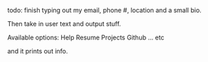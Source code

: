 todo:
finish typing out my email, phone #, location and a small bio.

Then take in user text and output stuff.

Available options:
Help
Resume
Projects
Github
... etc

and it prints out info.
